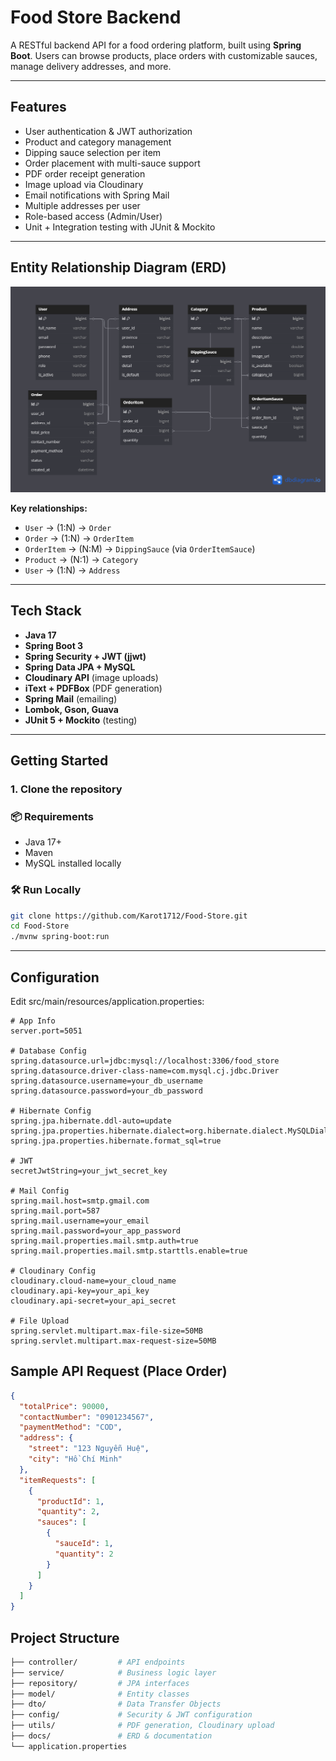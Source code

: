 # Food Store Backend

A RESTful backend API for a food ordering platform, built using **Spring Boot**. Users can browse products, place orders with customizable sauces, manage delivery addresses, and more.

---

## Features

-  User authentication & JWT authorization
-  Product and category management
-  Dipping sauce selection per item
-  Order placement with multi-sauce support
-  PDF order receipt generation
-  Image upload via Cloudinary
-  Email notifications with Spring Mail
-  Multiple addresses per user
-  Role-based access (Admin/User)
-  Unit + Integration testing with JUnit & Mockito

---
## Entity Relationship Diagram (ERD)

![ERD](docs/erd.png)

**Key relationships:**

- `User` → (1:N) → `Order`
- `Order` → (1:N) → `OrderItem`
- `OrderItem` → (N:M) → `DippingSauce` (via `OrderItemSauce`)
- `Product` → (N:1) → `Category`
- `User` → (1:N) → `Address`

---
## Tech Stack

- **Java 17**
- **Spring Boot 3**
- **Spring Security + JWT (jjwt)**
- **Spring Data JPA + MySQL**
- **Cloudinary API** (image uploads)
- **iText + PDFBox** (PDF generation)
- **Spring Mail** (emailing)
- **Lombok, Gson, Guava**
- **JUnit 5 + Mockito** (testing)

---
## Getting Started

### 1. Clone the repository

### 📦 Requirements

- Java 17+
- Maven
- MySQL installed locally

### 🛠️ Run Locally

```bash
git clone https://github.com/Karot1712/Food-Store.git
cd Food-Store
./mvnw spring-boot:run
```
---
## Configuration
Edit src/main/resources/application.properties:
```properties
# App Info
server.port=5051

# Database Config
spring.datasource.url=jdbc:mysql://localhost:3306/food_store
spring.datasource.driver-class-name=com.mysql.cj.jdbc.Driver
spring.datasource.username=your_db_username
spring.datasource.password=your_db_password

# Hibernate Config
spring.jpa.hibernate.ddl-auto=update
spring.jpa.properties.hibernate.dialect=org.hibernate.dialect.MySQLDialect
spring.jpa.properties.hibernate.format_sql=true

# JWT
secretJwtString=your_jwt_secret_key

# Mail Config
spring.mail.host=smtp.gmail.com
spring.mail.port=587
spring.mail.username=your_email
spring.mail.password=your_app_password
spring.mail.properties.mail.smtp.auth=true
spring.mail.properties.mail.smtp.starttls.enable=true

# Cloudinary Config
cloudinary.cloud-name=your_cloud_name
cloudinary.api-key=your_api_key
cloudinary.api-secret=your_api_secret

# File Upload
spring.servlet.multipart.max-file-size=50MB
spring.servlet.multipart.max-request-size=50MB
```
## Sample API Request (Place Order)
```json
{
  "totalPrice": 90000,
  "contactNumber": "0901234567",
  "paymentMethod": "COD",
  "address": {
    "street": "123 Nguyễn Huệ",
    "city": "Hồ Chí Minh"
  },
  "itemRequests": [
    {
      "productId": 1,
      "quantity": 2,
      "sauces": [
        {
          "sauceId": 1,
          "quantity": 2
        }
      ]
    }
  ]
}
```
## Project Structure
```bash
├── controller/         # API endpoints
├── service/            # Business logic layer
├── repository/         # JPA interfaces
├── model/              # Entity classes
├── dto/                # Data Transfer Objects
├── config/             # Security & JWT configuration
├── utils/              # PDF generation, Cloudinary upload
├── docs/               # ERD & documentation
└── application.properties
```


